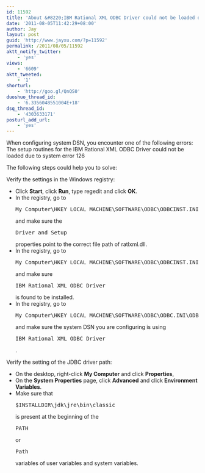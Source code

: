 ```yaml
---
id: 11592
title: 'About &#8220;IBM Rational XML ODBC Driver could not be loaded due to system error 126&#8221; when Integrating ClearQuest with Insight'
date: '2011-08-05T11:42:29+08:00'
author: Jay
layout: post
guid: 'http://www.jayxu.com/?p=11592'
permalink: /2011/08/05/11592
aktt_notify_twitter:
    - 'yes'
views:
    - '6609'
aktt_tweeted:
    - '1'
shorturl:
    - 'http://goo.gl/QnQS0'
duoshuo_thread_id:
    - '6.3356048551004E+18'
dsq_thread_id:
    - '4303633171'
posturl_add_url:
    - 'yes'
---
```


<p>When configuring system DSN, you encounter one of the following errors: The setup routines for the IBM Rational XML ODBC Driver could not be loaded due to system error 126</p>
<p>The following steps could help you to solve:</p>
Verify the settings in the Windows registry:
<ul><li>Click <strong>Start</strong>, click <strong>Run</strong>, type regedit and click <strong>OK</strong>.</li>
<li>In the registry, go to <pre class="inline:true decode:1 " >My Computer\HKEY_LOCAL_MACHINE\SOFTWARE\ODBC\ODBCINST.INI\IBM Rational XML ODBC Driver</pre> and make sure the <pre class="inline:true decode:1 " >Driver and Setup</pre> properties point to the correct file path of ratlxml.dll.</li>
<li>In the registry, go to <pre class="inline:true decode:1 " >My Computer\HKEY_LOCAL_MACHINE\SOFTWARE\ODBC\ODBCINST.INI\ODBC Drivers</pre> and make sure <pre class="inline:true decode:1 " >IBM Rational XML ODBC Driver</pre> is found to be installed.</li>
<li>In the registry, go to <pre class="inline:true decode:1 " >My Computer\HKEY_LOCAL_MACHINE\SOFTWARE\ODBC\ODBC.INI\ODBC Data Sources</pre> and make sure the system DSN you are configuring is using <pre class="inline:true decode:1 " >IBM Rational XML ODBC Driver</pre>.</li></ul>
Verify the setting of the JDBC driver path:
<ul><li>On the desktop, right-click <strong>My Computer</strong> and click <strong>Properties</strong>,</li>
<li>On the <strong>System Properties</strong> page, click <strong>Advanced</strong> and click <strong>Environment Variables</strong>.</li>
<li>Make sure that <pre class="inline:true decode:1 " >$INSTALLDIR\jdk\jre\bin\classic</pre> is present at the beginning of the <pre class="inline:true decode:1 " >PATH</pre> or <pre class="inline:true decode:1 " >Path</pre> variables of user variables and system variables.</li></ul>
